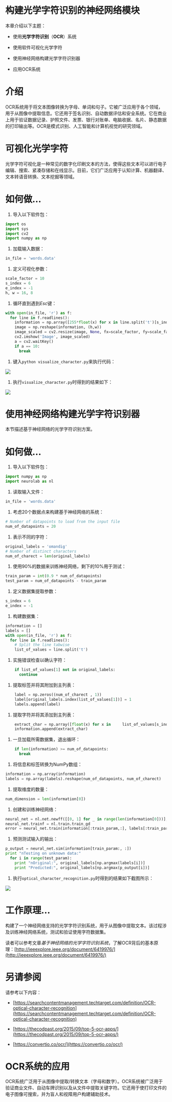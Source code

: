 # 构建光学字符识别的神经网络模块

本章介绍以下主题：

+   使用**光学字符识别**（**OCR**）系统

+   使用软件可视化光学字符

+   使用神经网络构建光学字符识别器

+   应用OCR系统

# 介绍

OCR系统用于将文本图像转换为字母、单词和句子。它被广泛应用于各个领域，用于从图像中提取信息。它还用于签名识别、自动数据评估和安全系统。它在商业上用于验证数据记录、护照文件、发票、银行对账单、电脑收据、名片、静态数据的打印输出等。OCR是模式识别、人工智能和计算机视觉的研究领域。

# 可视化光学字符

光学字符可视化是一种常见的数字化印刷文本的方法，使得这些文本可以进行电子编辑、搜索、紧凑存储和在线显示。目前，它们广泛应用于认知计算、机器翻译、文本转语音转换、文本挖掘等领域。

# 如何做…

1.  导入以下软件包：

```py
import os 
import sys 
import cv2 
import numpy as np 
```

1.  加载输入数据：

```py
in_file = 'words.data'  
```

1.  定义可视化参数：

```py
scale_factor = 10 
s_index = 6 
e_index = -1 
h, w = 16, 8 
```

1.  循环直到遇到*Esc*键：

```py
with open(in_file, 'r') as f: 
  for line in f.readlines(): 
    information = np.array([255*float(x) for x in line.split('t')[s_index:e_index]]) 
    image = np.reshape(information, (h,w)) 
    image_scaled = cv2.resize(image, None, fx=scale_factor, fy=scale_factor) 
    cv2.imshow('Image', image_scaled) 
    a = cv2.waitKey() 
    if a == 10: 
      break 
```

1.  键入`python visualize_character.py`来执行代码：

![](Images/ca2ad22d-0452-4ddb-923a-04c264e6bf16.png)

1.  执行`visualize_character.py`时得到的结果如下：

![](Images/55eb558d-22dc-4190-9199-38d47ff974c6.png)

# 使用神经网络构建光学字符识别器

本节描述基于神经网络的光学字符识别方案。

# 如何做…

1.  导入以下软件包：

```py
import numpy as np 
import neurolab as nl 
```

1.  读取输入文件：

```py
in_file = 'words.data'
```

1.  考虑20个数据点来构建基于神经网络的系统：

```py
# Number of datapoints to load from the input file 
num_of_datapoints = 20
```

1.  表示不同的字符：

```py
original_labels = 'omandig' 
# Number of distinct characters 
num_of_charect = len(original_labels) 
```

1.  使用90%的数据来训练神经网络，剩下的10%用于测试：

```py
train_param = int(0.9 * num_of_datapoints) 
test_param = num_of_datapoints - train_param 
```

1.  定义数据集提取参数：

```py
s_index = 6 
e_index = -1 
```

1.  构建数据集：

```py
information = [] 
labels = [] 
with open(in_file, 'r') as f: 
  for line in f.readlines(): 
    # Split the line tabwise 
    list_of_values = line.split('t') 
```

1.  实施错误检查以确认字符：

```py
    if list_of_values[1] not in original_labels: 
      continue 
```

1.  提取标签并将其附加到主列表：

```py
    label = np.zeros((num_of_charect , 1)) 
    label[original_labels.index(list_of_values[1])] = 1 
    labels.append(label)
```

1.  提取字符并将其添加到主列表：

```py
    extract_char = np.array([float(x) for x in     list_of_values[s_index:e_index]]) 
    information.append(extract_char)
```

1.  一旦加载所需数据集，退出循环：

```py
    if len(information) >= num_of_datapoints: 
      break 
```

1.  将信息和标签转换为NumPy数组：

```py
information = np.array(information) 
labels = np.array(labels).reshape(num_of_datapoints, num_of_charect) 
```

1.  提取维度的数量：

```py
num_dimension = len(information[0]) 
```

1.  创建和训练神经网络：

```py
neural_net = nl.net.newff([[0, 1] for _ in range(len(information[0]))], [128, 16, num_of_charect]) 
neural_net.trainf = nl.train.train_gd 
error = neural_net.train(information[:train_param,:], labels[:train_param,:], epochs=10000, show=100, goal=0.01) 
```

1.  预测测试输入的输出：

```py
p_output = neural_net.sim(information[train_param:, :]) 
print "nTesting on unknown data:" 
  for i in range(test_param): 
    print "nOriginal:", original_labels[np.argmax(labels[i])] 
    print "Predicted:", original_labels[np.argmax(p_output[i])]
```

1.  执行`optical_character_recognition.py`时得到的结果如下截图所示：

![](Images/9c777c60-2961-4856-b0b3-6966565f610f.png)

# 工作原理…

构建了一个神经网络支持的光学字符识别系统，用于从图像中提取文本。该过程涉及训练神经网络系统，测试和验证使用字符数据集。

读者可以参考文章*基于神经网络的光学字符识别系统*，了解OCR背后的基本原理：[http://ieeexplore.ieee.org/document/6419976/](http://ieeexplore.ieee.org/document/6419976/)

# 另请参阅

请参考以下内容：

+   [https://searchcontentmanagement.techtarget.com/definition/OCR-optical-character-recognition](https://searchcontentmanagement.techtarget.com/definition/OCR-optical-character-recognition)

+   [https://thecodpast.org/2015/09/top-5-ocr-apps/](https://thecodpast.org/2015/09/top-5-ocr-apps/)

+   [https://convertio.co/ocr/](https://convertio.co/ocr/)

# OCR系统的应用

OCR系统广泛用于从图像中提取/转换文本（字母和数字）。OCR系统被广泛用于验证商业文件、自动车牌识别以及从文件中提取关键字符。它还用于使打印文件的电子图像可搜索，并为盲人和视障用户构建辅助技术。
